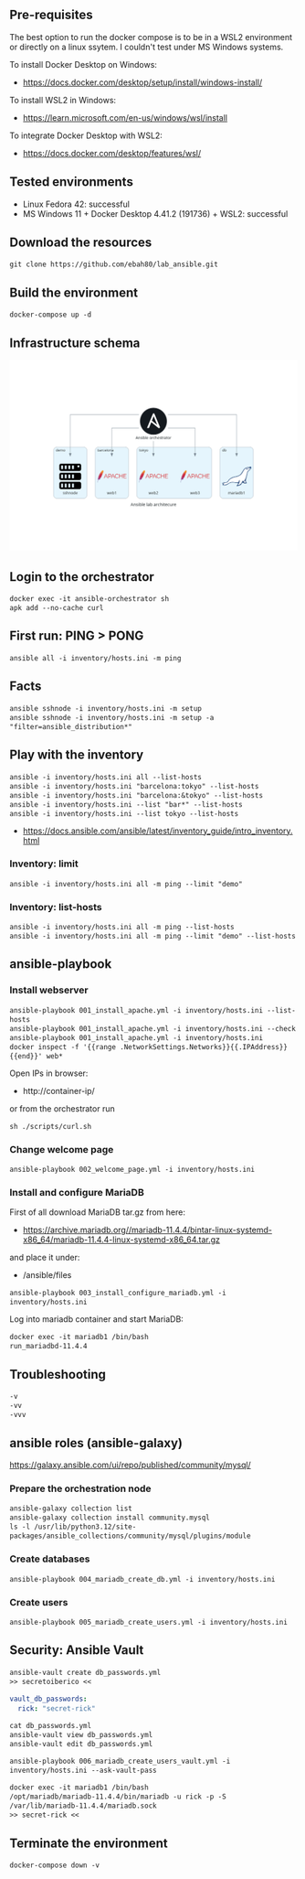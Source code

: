 ## Pre-requisites

The best option to run the docker compose is to be in a WSL2 environment or directly on a linux ssytem.
I couldn't test under MS Windows systems.

To install Docker Desktop on Windows:
- https://docs.docker.com/desktop/setup/install/windows-install/

To install WSL2 in Windows:
- https://learn.microsoft.com/en-us/windows/wsl/install

To integrate Docker Desktop with WSL2:
- https://docs.docker.com/desktop/features/wsl/

## Tested environments

- Linux Fedora 42: successful
- MS Windows 11 + Docker Desktop 4.41.2 (191736) + WSL2: successful

## Download the resources

```
git clone https://github.com/ebah80/lab_ansible.git
```

## Build the environment

```
docker-compose up -d
```

## Infrastructure schema

![Ansible lab architecture](_media/diagrams/ansible_lab_architecture.png)

## Login to the orchestrator

```
docker exec -it ansible-orchestrator sh
apk add --no-cache curl
```

## First run: PING > PONG

```
ansible all -i inventory/hosts.ini -m ping
```

## Facts

```
ansible sshnode -i inventory/hosts.ini -m setup
ansible sshnode -i inventory/hosts.ini -m setup -a "filter=ansible_distribution*"
```

## Play with the inventory

```
ansible -i inventory/hosts.ini all --list-hosts
ansible -i inventory/hosts.ini "barcelona:tokyo" --list-hosts
ansible -i inventory/hosts.ini "barcelona:&tokyo" --list-hosts
ansible -i inventory/hosts.ini --list "bar*" --list-hosts
ansible -i inventory/hosts.ini --list tokyo --list-hosts
```
- https://docs.ansible.com/ansible/latest/inventory_guide/intro_inventory.html

### Inventory: limit

```
ansible -i inventory/hosts.ini all -m ping --limit "demo"
```

### Inventory: list-hosts

```
ansible -i inventory/hosts.ini all -m ping --list-hosts
ansible -i inventory/hosts.ini all -m ping --limit "demo" --list-hosts
```

## ansible-playbook

### Install webserver

```
ansible-playbook 001_install_apache.yml -i inventory/hosts.ini --list-hosts
ansible-playbook 001_install_apache.yml -i inventory/hosts.ini --check
ansible-playbook 001_install_apache.yml -i inventory/hosts.ini
docker inspect -f '{{range .NetworkSettings.Networks}}{{.IPAddress}}{{end}}' web*
```

Open IPs in browser:
- http://container-ip/

or from the orchestrator run

```
sh ./scripts/curl.sh
```

### Change welcome page

```
ansible-playbook 002_welcome_page.yml -i inventory/hosts.ini
```

### Install and configure MariaDB

First of all download MariaDB tar.gz from here:
- https://archive.mariadb.org//mariadb-11.4.4/bintar-linux-systemd-x86_64/mariadb-11.4.4-linux-systemd-x86_64.tar.gz

and place it under:
- /ansible/files

```
ansible-playbook 003_install_configure_mariadb.yml -i inventory/hosts.ini
```

Log into mariadb container and start MariaDB:

```
docker exec -it mariadb1 /bin/bash
run_mariadbd-11.4.4 
```

## Troubleshooting

```
-v
-vv
-vvv
```

## ansible roles (ansible-galaxy)

https://galaxy.ansible.com/ui/repo/published/community/mysql/

### Prepare the orchestration node

```
ansible-galaxy collection list
ansible-galaxy collection install community.mysql
ls -l /usr/lib/python3.12/site-packages/ansible_collections/community/mysql/plugins/module
```

### Create databases

```
ansible-playbook 004_mariadb_create_db.yml -i inventory/hosts.ini
```

### Create users

```
ansible-playbook 005_mariadb_create_users.yml -i inventory/hosts.ini
```

## Security: Ansible Vault

```
ansible-vault create db_passwords.yml
>> secretoiberico <<
```

```db_passwords.yml
vault_db_passwords:
  rick: "secret-rick"
```

```
cat db_passwords.yml
ansible-vault view db_passwords.yml
ansible-vault edit db_passwords.yml
```

```
ansible-playbook 006_mariadb_create_users_vault.yml -i inventory/hosts.ini --ask-vault-pass
```

```
docker exec -it mariadb1 /bin/bash
/opt/mariadb/mariadb-11.4.4/bin/mariadb -u rick -p -S /var/lib/mariadb-11.4.4/mariadb.sock
>> secret-rick <<
```

## Terminate the environment

```
docker-compose down -v
```
